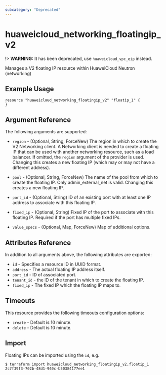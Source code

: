 ```yaml
---
subcategory: "Deprecated"
---
```


# huaweicloud\_networking\_floatingip\_v2

!> **WARNING:** It has been deprecated, use `huaweicloud_vpc_eip` instead.

Manages a V2 floating IP resource within HuaweiCloud Neutron (networking)

## Example Usage

```hcl
resource "huaweicloud_networking_floatingip_v2" "floatip_1" {
}
```

## Argument Reference

The following arguments are supported:

* `region` - (Optional, String, ForceNew) The region in which to create the V2 Networking client.
  A Networking client is needed to create a floating IP that can be used with another networking resource, such as a
  load balancer.
  If omitted, the `region` argument of the provider is used.
  Changing this creates a new floating IP (which may or may not have a different address).

* `pool` - (Optional, String, ForceNew) The name of the pool from which to create the floating IP.
  Only admin_external_net is valid. Changing this creates a new floating IP.

* `port_id` - (Optional, String) ID of an existing port with at least one IP address to associate with this floating IP.

* `fixed_ip` - (Optional, String) Fixed IP of the port to associate with this floating IP.
  Required if the port has multiple fixed IPs.

* `value_specs` - (Optional, Map, ForceNew) Map of additional options.

## Attributes Reference

In addition to all arguments above, the following attributes are exported:

* `id` - Specifies a resource ID in UUID format.
* `address` - The actual floating IP address itself.
* `port_id` - ID of associated port.
* `tenant_id` - the ID of the tenant in which to create the floating IP.
* `fixed_ip` - The fixed IP which the floating IP maps to.

## Timeouts

This resource provides the following timeouts configuration options:

* `create` - Default is 10 minute.
* `delete` - Default is 10 minute.

## Import

Floating IPs can be imported using the `id`, e.g.

```
$ terraform import huaweicloud_networking_floatingip_v2.floatip_1 2c7f39f3-702b-48d1-940c-b50384177ee1
```
